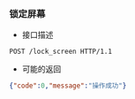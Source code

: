 ### 锁定屏幕

- 接口描述

```
POST /lock_screen HTTP/1.1
```

- 可能的返回

```json
{"code":0,"message":"操作成功"}
```
